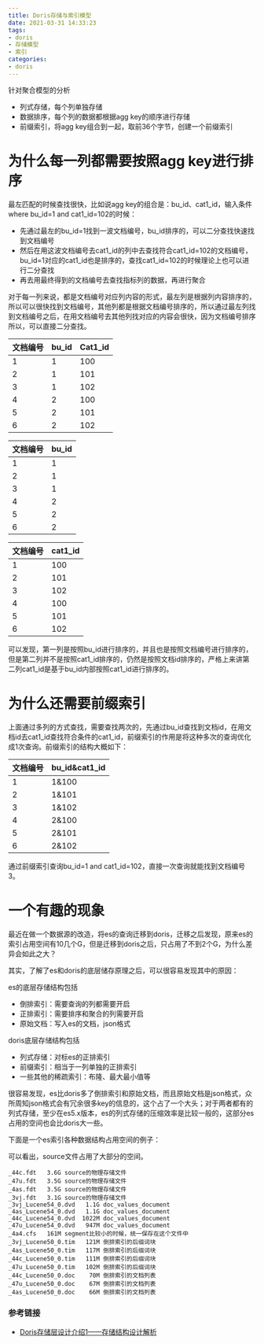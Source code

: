 ```yaml
---
title: Doris存储与索引模型
date: 2021-03-31 14:33:23
tags:
- doris
- 存储模型
- 索引
categories:
- doris
---
```


针对聚合模型的分析

- 列式存储，每个列单独存储
- 数据排序，每个列的数据都根据agg key的顺序进行存储
- 前缀索引，将agg key组合到一起，取前36个字节，创建一个前缀索引

# 为什么每一列都需要按照agg key进行排序

最左匹配的时候查找很快，比如说agg key的组合是：bu_id、cat1_id，输入条件where bu_id=1 and cat1_id=102的时候：

- 先通过最左的bu_id=1找到一波文档编号，bu_id排序的，可以二分查找快速找到文档编号
- 然后在用这波文档编号去cat1_id的列中去查找符合cat1_id=102的文档编号，bu_id=1对应的cat1_id也是排序的，查找cat1_id=102的时候理论上也可以进行二分查找
- 再去用最终得到的文档编号去查找指标列的数据，再进行聚合

对于每一列来说，都是文档编号对应列内容的形式，最左列是根据列内容排序的，所以可以很快找到文档编号，其他列都是根据文档编号排序的，所以通过最左列找到文档编号之后，在用文档编号去其他列找对应的内容会很快，因为文档编号排序所以，可以直接二分查找。

| 文档编号 | bu_id | Cat1_id |
| -------- | ----- | ------- |
| 1        | 1     | 100     |
| 2        | 1     | 101     |
| 3        | 1     | 102     |
| 4        | 2     | 100     |
| 5        | 2     | 101     |
| 6        | 2     | 102     |

| 文档编号 | bu_id |
| -------- | ----- |
| 1        | 1     |
| 2        | 1     |
| 3        | 1     |
| 4        | 2     |
| 5        | 2     |
| 6        | 2     |

| 文档编号 | cat1_id |
| ------- | ------- |
| 1       | 100     |
| 2       | 101     |
| 3       | 102     |
| 4       | 100     |
| 5       | 101     |
| 6       | 102     |

可以发现，第一列是按照bu_id进行排序的，并且也是按照文档编号进行排序的，但是第二列并不是按照cat1_id排序的，仍然是按照文档id排序的，严格上来讲第二列cat1_id是基于bu_id内部按照cat1_id进行排序的。

# 为什么还需要前缀索引

上面通过多列的方式查找，需要查找两次的，先通过bu_id查找到文档id，在用文档id去cat1_id查找符合条件的cat1_id，前缀索引的作用是将这种多次的查询优化成1次查询。前缀索引的结构大概如下：

| 文档编号 | bu_id&cat1_id |
| -------- | ------------- |
| 1        | 1&100         |
| 2        | 1&101         |
| 3        | 1&102         |
| 4        | 2&100         |
| 5        | 2&101         |
| 6        | 2&102         |

通过前缀索引查询bu_id=1 and cat1_id=102，直接一次查询就能找到文档编号3。

# 一个有趣的现象

最近在做一个数据源的改造，将es的查询迁移到doris，迁移之后发现，原来es的索引占用空间有10几个G，但是迁移到doris之后，只占用了不到2个G，为什么差异会如此之大？

其实，了解了es和doris的底层储存原理之后，可以很容易发现其中的原因：

es的底层存储结构包括

- 倒排索引：需要查询的列都需要开启
- 正排索引：需要排序和聚合的列需要开启
- 原始文档：写入es的文档，json格式

doris底层存储结构包括

- 列式存储：对标es的正排索引
- 前缀索引：相当于一列单独的正排索引
- 一些其他的稀疏索引：布隆、最大最小值等

很容易发现，es比doris多了倒排索引和原始文档，而且原始文档是json格式，众所周知json格式会有冗余很多key的信息的，这个占了一个大头；对于两者都有的列式存储，至少在es5.x版本，es的列式存储的压缩效率是比较一般的，这部分es占用的空间也会比doris大一些。

下面是一个es索引各种数据结构占用空间的例子：

可以看出，source文件占用了大部分的空间。

```
_44c.fdt   3.6G source的物理存储文件
_47u.fdt   3.5G source的物理存储文件
_4as.fdt   3.5G source的物理存储文件
_3vj.fdt   3.1G source的物理存储文件
_3vj_Lucene54_0.dvd   1.1G doc_values_document 
_4as_Lucene54_0.dvd   1.1G doc_values_document 
_44c_Lucene54_0.dvd  1022M doc_values_document 
_47u_Lucene54_0.dvd   947M doc_values_document 
_4a4.cfs   161M segment比较小的时候，统一保存在这个文件中
_3vj_Lucene50_0.tim   121M 倒排索引的后缀词块
_4as_Lucene50_0.tim   117M 倒排索引的后缀词块
_44c_Lucene50_0.tim   111M 倒排索引的后缀词块
_47u_Lucene50_0.tim   102M 倒排索引的后缀词块
_44c_Lucene50_0.doc    70M 倒排索引的文档列表
_47u_Lucene50_0.doc    67M 倒排索引的文档列表
_4as_Lucene50_0.doc    66M 倒排索引的文档列表
```

### 参考链接

- [Doris存储层设计介绍1——存储结构设计解析](https://my.oschina.net/u/4574386/blog/4332071)

